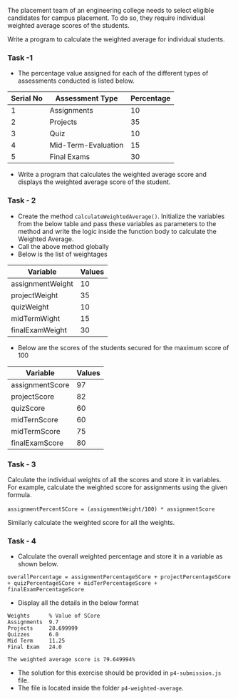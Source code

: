 The placement team of an engineering college needs to select eligible candidates for campus placement. To do so, they require individual weighted average scores of the students.​

​Write a program to calculate the weighted average for individual students. ​

### Task -1
- The percentage value assigned for each of the different types of assessments conducted is listed below. 

Serial No|Assessment Type|Percentage
|-|-|-|
1|Assignments|10
2|Projects|35
3|Quiz|10
4|Mid-Term-Evaluation|15
5|Final Exams|30

- Write a program that calculates the weighted average score and displays the weighted average score of the student.

### Task - 2
- Create the method `calculateWeightedAverage()`. Initialize the variables from the below table and pass these variables as parameters to the method and write the logic inside the function body to calculate the Weighted Average.
- Call the above method globally
- Below is the list of weightages

Variable|Values
|-|-|
assignmentWeight|10
projectWeight|35
quizWeight|10
midTermWight|15
finalExamWeight|30

- Below are the scores of the students secured for the maximum score of 100

Variable|Values
|-|-|
assignmentScore|97
projectScore|82
quizScore|60
midTernScore|60
midTermScore|75
finalExamScore|80

### Task - 3

Calculate the individual weights of all the scores and store it in variables. For example, calculate the weighted score for assignments using the given formula.​

​`assignmentPercentSCore = (assignmentWeight/100) * assignmentScore`

Similarly calculate the weighted score for all the weights.

### Task - 4

- Calculate the overall weighted percentage and store it in a variable as shown below.​

`overallPercentage = assignmentPercentageSCore + projectPercentageSCore + quizPercentageSCore + midTerPercentageScore + finalExamPercentageScore`
- Display all the details in the below format
```
Weights      % Value of SCore
Assignments  9.7
Projects     28.699999
Quizzes      6.0
Mid Term     11.25
Final Exam   24.0

The weighted average score is 79.649994%

```

- The solution for this exercise should be provided in `p4-submission.js` file.
- The file is located inside the folder `p4-weighted-average`.
